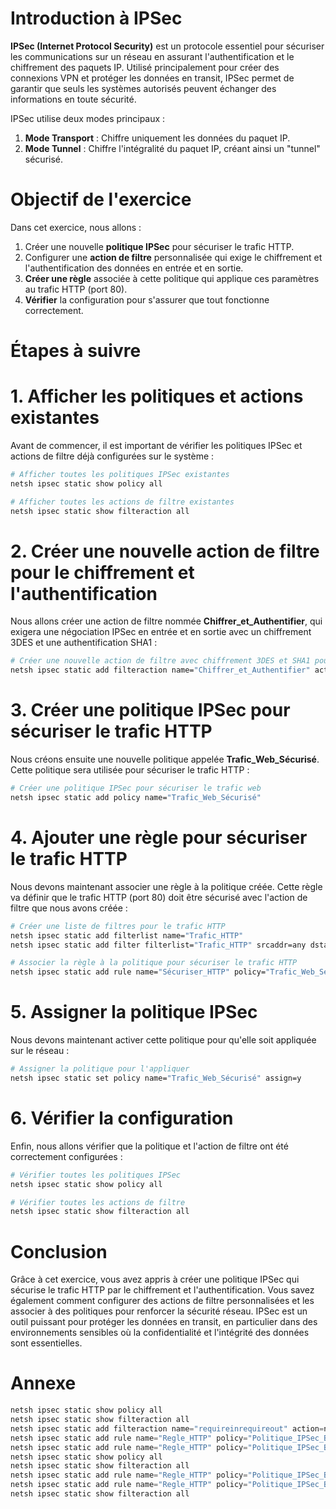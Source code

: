 # Introduction à IPSec

**IPSec (Internet Protocol Security)** est un protocole essentiel pour sécuriser les communications sur un réseau en assurant l'authentification et le chiffrement des paquets IP. Utilisé principalement pour créer des connexions VPN et protéger les données en transit, IPSec permet de garantir que seuls les systèmes autorisés peuvent échanger des informations en toute sécurité.

IPSec utilise deux modes principaux :
1. **Mode Transport** : Chiffre uniquement les données du paquet IP.
2. **Mode Tunnel** : Chiffre l'intégralité du paquet IP, créant ainsi un "tunnel" sécurisé.

# Objectif de l'exercice

Dans cet exercice, nous allons :

1. Créer une nouvelle **politique IPSec** pour sécuriser le trafic HTTP.
2. Configurer une **action de filtre** personnalisée qui exige le chiffrement et l'authentification des données en entrée et en sortie.
3. **Créer une règle** associée à cette politique qui applique ces paramètres au trafic HTTP (port 80).
4. **Vérifier** la configuration pour s'assurer que tout fonctionne correctement.

# Étapes à suivre

# 1. Afficher les politiques et actions existantes

Avant de commencer, il est important de vérifier les politiques IPSec et actions de filtre déjà configurées sur le système :

```bash
# Afficher toutes les politiques IPSec existantes
netsh ipsec static show policy all

# Afficher toutes les actions de filtre existantes
netsh ipsec static show filteraction all
```

# 2. Créer une nouvelle action de filtre pour le chiffrement et l'authentification

Nous allons créer une action de filtre nommée **Chiffrer_et_Authentifier**, qui exigera une négociation IPSec en entrée et en sortie avec un chiffrement 3DES et une authentification SHA1 :

```bash
# Créer une nouvelle action de filtre avec chiffrement 3DES et SHA1 pour l'authentification
netsh ipsec static add filteraction name="Chiffrer_et_Authentifier" action=requireinrequireout qmsecmethods=esp:3des-sha1
```

# 3. Créer une politique IPSec pour sécuriser le trafic HTTP

Nous créons ensuite une nouvelle politique appelée **Trafic_Web_Sécurisé**. Cette politique sera utilisée pour sécuriser le trafic HTTP :

```bash
# Créer une politique IPSec pour sécuriser le trafic web
netsh ipsec static add policy name="Trafic_Web_Sécurisé"
```

# 4. Ajouter une règle pour sécuriser le trafic HTTP

Nous devons maintenant associer une règle à la politique créée. Cette règle va définir que le trafic HTTP (port 80) doit être sécurisé avec l'action de filtre que nous avons créée :

```bash
# Créer une liste de filtres pour le trafic HTTP
netsh ipsec static add filterlist name="Trafic_HTTP"
netsh ipsec static add filter filterlist="Trafic_HTTP" srcaddr=any dstaddr=any protocol=TCP dstport=80

# Associer la règle à la politique pour sécuriser le trafic HTTP
netsh ipsec static add rule name="Sécuriser_HTTP" policy="Trafic_Web_Sécurisé" filterlist="Trafic_HTTP" filteraction="Chiffrer_et_Authentifier"
```

# 5. Assigner la politique IPSec

Nous devons maintenant activer cette politique pour qu'elle soit appliquée sur le réseau :

```bash
# Assigner la politique pour l'appliquer
netsh ipsec static set policy name="Trafic_Web_Sécurisé" assign=y
```

# 6. Vérifier la configuration

Enfin, nous allons vérifier que la politique et l'action de filtre ont été correctement configurées :

```bash
# Vérifier toutes les politiques IPSec
netsh ipsec static show policy all

# Vérifier toutes les actions de filtre
netsh ipsec static show filteraction all
```

# Conclusion

Grâce à cet exercice, vous avez appris à créer une politique IPSec qui sécurise le trafic HTTP par le chiffrement et l'authentification. Vous savez également comment configurer des actions de filtre personnalisées et les associer à des politiques pour renforcer la sécurité réseau. IPSec est un outil puissant pour protéger les données en transit, en particulier dans des environnements sensibles où la confidentialité et l'intégrité des données sont essentielles.


# Annexe

```powershell
netsh ipsec static show policy all
netsh ipsec static show filteraction all
netsh ipsec static add filteraction name="requireinrequireout" action=negotiate
netsh ipsec static add rule name="Regle_HTTP" policy="Politique_IPSec_Basique" filterlist="Tout_HTTP" filteraction="negotiate"
netsh ipsec static add rule name="Regle_HTTP" policy="Politique_IPSec_Basique" filterlist="Tout_HTTP" filteraction="requireinrequireout"
netsh ipsec static show policy all
netsh ipsec static show filteraction all
netsh ipsec static add rule name="Regle_HTTP" policy="Politique_IPSec_Basique" filterlist="Tout_HTTP" filteraction="requireinrequireout"
netsh ipsec static add rule name="Regle_HTTP" policy="Politique_IPSec_Basique" filterlist="Tout_HTTP" filteraction="negotiate"
netsh ipsec static show filteraction all
```
